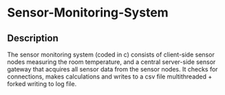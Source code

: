 # Sensor-Monitoring-System
## Description
The sensor monitoring system (coded in c) consists of client-side sensor nodes measuring the room temperature, and a central server-side sensor gateway that acquires all sensor data from the sensor nodes. It checks for connections, makes calculations and writes to a csv file multithreaded + forked writing to log file.

